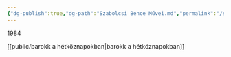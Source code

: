 ```yaml
---
{"dg-publish":true,"dg-path":"Szabolcsi Bence Művei.md","permalink":"/szabolcsi-bence-muvei/"}
---
```


1984

[[public/barokk a hétköznapokban\|barokk a hétköznapokban]]